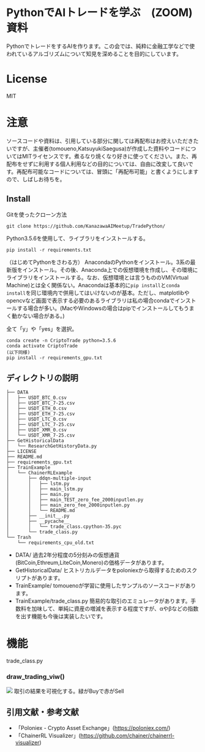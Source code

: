 # PythonでAIトレードを学ぶ　(ZOOM) 資料
PythonでトレードをするAIを作ります。この会では、純粋に金融工学などで使われているアルゴリズムについて知見を深めることを目的にしています。

# License
MIT

# 注意
ソースコードや資料は、引用している部分に関しては再配布はお控えいただきたいですが、主催者(tomoueno,KatsuyukiSaegusa)が作成した資料やコードについてはMITライセンスです。煮るなり焼くなり好きに使ってください。また、再配布をせずに利用する個人利用などの目的については、自由に改変して良いです。再配布可能なコードについては、冒頭に「再配布可能」と書くようにしますので、しばしお待ちを。

## Install
Gitを使ったクローン方法
```
git clone https://github.com/KanazawaAIMeetup/TradePython/
```
Python3.5.6を使用して、ライブラリをインストールする。
```
pip install -r requirements.txt
```

（はじめてPythonをさわる方）
AnacondaのPythonをインストール。3系の最新版をインストール。その後、Anaconda上での仮想環境を作成し、その環境にライブラリをインストールする。なお、仮想環境とは言うもののVM(Virtual Machine)とは全く関係ない。Anacondaは基本的に```pip install```と```conda install```を同じ環境内で併用してはいけないのが基本。ただし、matplotlibやopencvなど画面で表示する必要のあるライブラリは私の場合condaでインストールする場合が多い。(MacやWindowsの場合はpipでインストールしてもうまく動かない場合がある。)

全て「y」や「yes」を選択。
```
conda create -n CriptoTrade python=3.5.6
conda activate CriptoTrade
(以下同様)
pip install -r requirements_gpu.txt
```

## ディレクトリの説明


```
├── DATA
│   ├── USDT_BTC_0.csv
│   ├── USDT_BTC_7-25.csv
│   ├── USDT_ETH_0.csv
│   ├── USDT_ETH_7-25.csv
│   ├── USDT_LTC_0.csv
│   ├── USDT_LTC_7-25.csv
│   ├── USDT_XMR_0.csv
│   └── USDT_XMR_7-25.csv
├── GetHistoricalData
│   └── ResearchGetHistoryData.py
├── LICENSE
├── README.md
├── requirements_gpu.txt
├── TrainExample
│   └── ChainerRLExample
│       ├── ddqn-multiple-input
│       │   ├── lstm.py
│       │   ├── main_lstm.py
│       │   ├── main.py
│       │   ├── main_TEST_zero_fee_2000inputlen.py
│       │   ├── main_zero_fee_2000inputlen.py
│       │   └── README.md
│       ├── __init__.py
│       ├── __pycache__
│       │   └── trade_class.cpython-35.pyc
│       └── trade_class.py
└── Trash
    └── requirements_cpu_old.txt
```
- DATA/ 過去2年分程度の5分刻みの仮想通貨(BitCoin,Ethreum,LiteCoin,Monero)の価格データがあります。
- GetHistoricalData/ ヒストリカルデータをpoloniexから取得するためのスクリプトがあります。
- TrainExample/ tomouenoが学習に使用したサンプルのソースコードがあります。
- TrainExample/trade_class.py 簡易的な取引のエミュレータがあります。手数料を加味して、単純に資産の増減を表示する程度ですが、αやβなどの指数を出す機能も今後は実装したいです。

# 機能
trade_class.py 
### draw_trading_viw()
![](https://i.imgur.com/FKaqrL6.png)
取引の結果を可視化する。緑がBuyで赤がSell



## 引用文献・参考文献
- 「Poloniex - Crypto Asset Exchange」(https://poloniex.com/)
- 「ChainerRL Visualizer」(https://github.com/chainer/chainerrl-visualizer)


